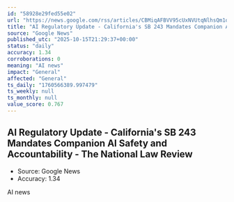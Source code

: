 ```yaml
---
id: "58928e29fed55e02"
url: "https://news.google.com/rss/articles/CBMiqAFBVV95cUxNVUtqNlhsQm1oZVR4am9aeFl1VDhuLV9fTWJ0bk1UY2RkS0RzN0pfeWx0NmdOdEw2TjJzSEJBdmkwR1FNZnVGWEdpTkI5YTBZLTJjeDZOSVFLUUNKS1gyWXNjeXFSa0VWOVVaQnhGbDVabndWeW1iZDZqd1lQdXViSE1IbVNkRUdMRFBLMUxkSlhtODNXVTJGSy1CdTE2cFVXZlJNVlpFQnfSAa4BQVVfeXFMTjdFandPUzdFMS1OTkFSMnVraWlOemRpNm5zSGZrY3M0NGh1VU5ydktreXVMVWxYdUktUlFFRkRNSGphZVFSRU43bVhUeHRTc1BCMlk3bFBXRWJVU1hBUnVZQWx0UE94UmtaR3B6Ti14UDVJdlhYTThFWE5EbmRCZ1VUTkhGS3RvV3ZXNUlON3QxdDR1N0dpZjdFQnB2eml2d0U2UW1vaHNHMjkxbzlB?oc=5"
title: "AI Regulatory Update - California's SB 243 Mandates Companion AI Safety and Accountability - The National Law Review"
source: "Google News"
published_utc: "2025-10-15T21:29:37+00:00"
status: "daily"
accuracy: 1.34
corroborations: 0
meaning: "AI news"
impact: "General"
affected: "General"
ts_daily: "1760566389.997479"
ts_weekly: null
ts_monthly: null
value_score: 0.767
---
```

## AI Regulatory Update - California's SB 243 Mandates Companion AI Safety and Accountability - The National Law Review

- Source: Google News
- Accuracy: 1.34

AI news
